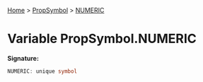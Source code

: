 [Home](../../../index.md) &gt; [PropSymbol](../../propsymbol.md) &gt; [NUMERIC](./numeric.md)

# Variable PropSymbol.NUMERIC


<b>Signature:</b>

```typescript
NUMERIC: unique symbol
```
